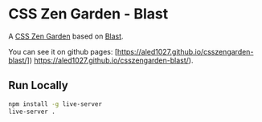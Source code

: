 # CSS Zen Garden - Blast

A [CSS Zen Garden](https://csszengarden.com/) based on [Blast](https://blast.io/en/about).

You can see it on github pages: [https://aled1027.github.io/csszengarden-blast/]) https://aled1027.github.io/csszengarden-blast/).

## Run Locally

```bash
npm install -g live-server
live-server .
```

